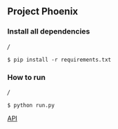 ## Project Phoenix

### Install all dependencies
_/_
```
$ pip install -r requirements.txt
```

### How to run
_/_
```
$ python run.py
```

[API](https://confluence.twitter.biz/pages/viewpage.action?pageId=107089361)
